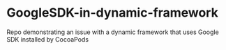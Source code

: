 # GoogleSDK-in-dynamic-framework
Repo demonstrating an issue with a dynamic framework that uses Google SDK installed by CocoaPods

